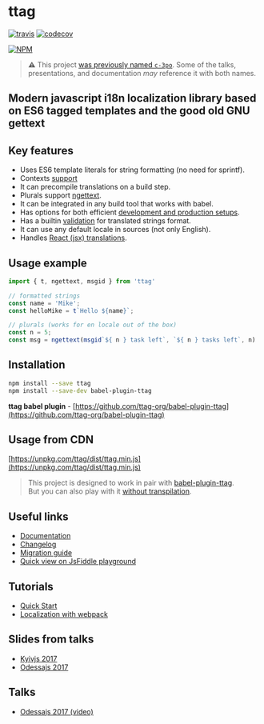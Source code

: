 # ttag
[![travis](https://api.travis-ci.org/ttag-org/ttag.svg?master)](https://travis-ci.org/ttag-org/ttag) [![codecov](https://codecov.io/gh/ttag-org/ttag/branch/master/graph/badge.svg)](https://codecov.io/gh/ttag-org/ttag)

[![NPM](https://nodei.co/npm/ttag.png?downloads=true)](https://nodei.co/npm/ttag/)

> :warning: This project [was previously named `c-3po`](https://github.com/ttag-org/ttag/issues/105).
> Some of the talks, presentations, and documentation _may_ reference it with both names.


## Modern javascript i18n localization library based on ES6 tagged templates and the good old GNU gettext

## Key features
* Uses ES6 template literals for string formatting (no need for sprintf).
* Contexts [support](https://c-3po.js.org/contexts.html)
* It can precompile translations on a build step.
* Plurals support [ngettext](https://c-3po.js.org/ngettext.html).
* It can be integrated in any build tool that works with babel.
* Has options for both efficient [development and production setups](https://c-3po.js.org/localization-with-webpack-and-c-3po.html).
* Has a builtin [validation](https://c-3po.js.org/validation.html) for translated strings format.
* It can use any default locale in sources (not only English).
* Handles [React (jsx) translations](jsx-tag-jt.md).

## Usage example
```js
import { t, ngettext, msgid } from 'ttag'

// formatted strings
const name = 'Mike';
const helloMike = t`Hello ${name}`;

// plurals (works for en locale out of the box)
const n = 5;
const msg = ngettext(msgid`${ n } task left`, `${ n } tasks left`, n)
```

## Installation

```bash
npm install --save ttag
npm install --save-dev babel-plugin-ttag
```

**ttag babel plugin** - [https://github.com/ttag-org/babel-plugin-ttag](https://github.com/ttag-org/babel-plugin-ttag)

## Usage from CDN

[https://unpkg.com/ttag/dist/ttag.min.js](https://unpkg.com/ttag/dist/ttag.min.js)

> This project is designed to work in pair with [babel-plugin-ttag](https://github.com/ttag-org/babel-plugin-ttag).  
> But you can also play with it [without transpilation](https://c-3po.js.org/translations-without-transpile.html).

## Useful links
* [Documentation](https://c-3po.js.org)
* [Changelog](https://c-3po.js.org/CHANGELOG.html)
* [Migration guide](https://c-3po.js.org/MIGRATION.html)
* [Quick view on JsFiddle playground](https://jsfiddle.net/0atw0hgh/)

## Tutorials
* [Quick Start](https://c-3po.js.org/quick-start.html)
* [Localization with webpack](https://c-3po.js.org/localization-with-webpack-and-c-3po.html)

## Slides from talks
* [Kyivjs 2017](https://docs.google.com/presentation/d/1oj6ZaXfIfcClROe-4kOMMjnXFExn1gUfF6D30VyznWs/edit?usp=sharing)
* [Odessajs 2017](https://docs.google.com/presentation/d/1XB82-hTLQxP456Bk8UWJb-tZBsHnUHp4lJzmQorxNgs/edit?usp=sharing)

## Talks
* [Odessajs 2017 (video)](https://www.youtube.com/watch?v=9QjzpfA9LH4)


